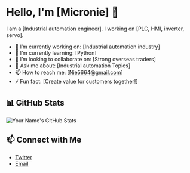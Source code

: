 # Hello, I'm [Micronie] 👋

I am a [Industrial automation engineer]. I working on [PLC, HMI, inverter, servo].

- 🔭 I’m currently working on: [Industrial automation industry]
- 🌱 I’m currently learning: [Python]
- 👯 I’m looking to collaborate on: [Strong overseas traders]
- 💬 Ask me about: [Industrial automation Topics]
- 📫 How to reach me: [Nie5664@gmail.com]
- ⚡ Fun fact: [Create value for customers together!]

## 📊 GitHub Stats

![Your Name's GitHub Stats](https://github-readme-stats.vercel.app/api?username=nie5664&show_icons=true&hide_title=true&count_private=true&theme=default)

## 📫 Connect with Me

- [Twitter](https://twitter.com/nie5664)
- [Email](mailto:nie5664@gmail.com)
